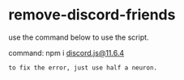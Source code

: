 # remove-discord-friends

use the command below to use the script.

command: npm i discord.js@11.6.4

`to fix the error, just use half a neuron.`
